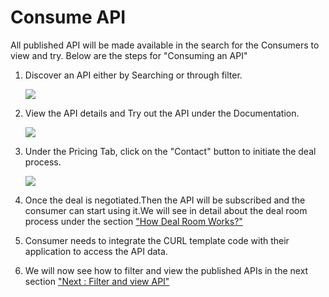 



# Consume API

All published API will be made available in the search for the Consumers
to view and try. Below are the steps for \"Consuming an API\"

1.  Discover an API either by Searching or through filter.

    ![](../images/consume/consume_api_filter_search_01.png)

2.  View the API details and Try out the API under the Documentation.

    ![](../images/consume/consume_api_documentation_view_02.png)

3.  Under the Pricing Tab, click on the \"Contact\" button to initiate
    the deal process.

    ![](../images/consume/consume_api_pricing_view_03.png)

4.  Once the deal is negotiated.Then the API will be subscribed and the
    consumer can start using it.We will see in detail about the deal
    room process under the section [\"How Deal Room
    Works?\"](managedeals)

5.  Consumer needs to integrate the CURL template code with their
    application to access the API data.

6.  We will now see how to filter and view the published APIs in the
    next section [\"Next : Filter and view API\"](filterapi)




